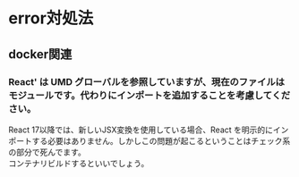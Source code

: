 # error対処法
## docker関連
### React' は UMD グローバルを参照していますが、現在のファイルはモジュールです。代わりにインポートを追加することを考慮してください。
React 17以降では、新しいJSX変換を使用している場合、React を明示的にインポートする必要はありません。しかしこの問題が起こるということはチェック系の部分で死んでます。  
コンテナリビルドするといいでしょう。

